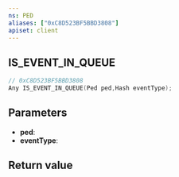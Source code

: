 ```yaml
---
ns: PED
aliases: ["0xC8D523BF5BBD3808"]
apiset: client
---
```

## IS_EVENT_IN_QUEUE

```c
// 0xC8D523BF5BBD3808
Any IS_EVENT_IN_QUEUE(Ped ped,Hash eventType);
```


## Parameters
* **ped**:
* **eventType**:

## Return value

